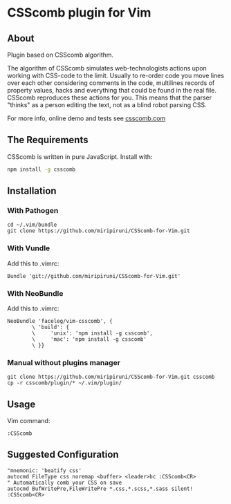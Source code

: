 # CSScomb plugin for Vim

## About
Plugin based on CSScomb algorithm.

The algorithm of CSScomb simulates web-technologists actions upon working with CSS-code to the limit. Usually to re-order code you move lines over each other considering comments in the code, multilines records of property values, hacks and everything that could be found in the real file. CSScomb reproduces these actions for you. This means that the parser "thinks" as a person editing the text, not as a blind robot parsing CSS.

For more info, online demo and tests see [csscomb.com](http://csscomb.com/)


## The Requirements

CSScomb is written in pure JavaScript. Install with:

```BASH
npm install -g csscomb
```

## Installation

### With Pathogen

```
cd ~/.vim/bundle
git clone https://github.com/miripiruni/CSScomb-for-Vim.git
```

### With Vundle
Add this to .vimrc:
```
Bundle 'git://github.com/miripiruni/CSScomb-for-Vim.git'
```

### With NeoBundle
Add this to .vimrc:
```
NeoBundle 'faceleg/vim-csscomb', {
        \ 'build': {
        \     'unix': 'npm install -g csscomb',
        \     'mac': 'npm install -g csscomb'
        \ }}
```

### Manual without plugins manager
```
git clone https://github.com/miripiruni/CSScomb-for-Vim.git csscomb
cp -r csscomb/plugin/* ~/.vim/plugin/
```

## Usage
Vim command:
```
:CSScomb
```

## Suggested Configuration

```VIML
"mnemonic: 'beatify css'
autocmd FileType css noremap <buffer> <leader>bc :CSScomb<CR>
" Automatically comb your CSS on save
autocmd BufWritePre,FileWritePre *.css,*.scss,*.sass silent! :CSScomb<CR>
```
